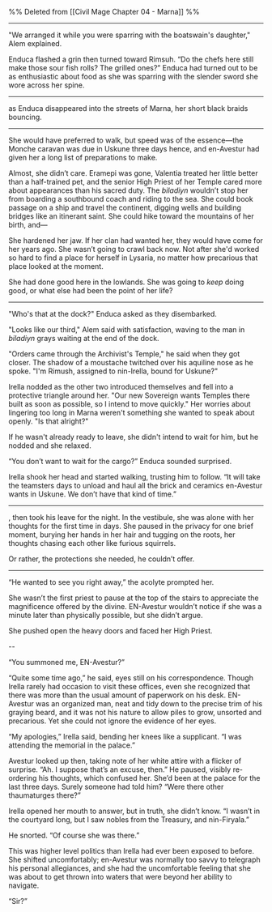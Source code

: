 %% Deleted from [[Civil Mage Chapter 04 - Marna]] %% 

---

"We arranged it while you were sparring with the boatswain's daughter," Alem explained. 

Enduca flashed a grin then turned toward Rimsuh. “Do the chefs here still make those sour fish rolls? The grilled ones?” Enduca had turned out to be as enthusiastic about food as she was sparring with the slender sword she wore across her spine.

---

as Enduca disappeared into the streets of Marna, her short black braids bouncing. 

---

She would have preferred to walk, but speed was of the essence—the Monche caravan was due in Uskune three days hence, and en-Avestur had given her a long list of preparations to make. 

Almost, she didn’t care. Eramepi was gone, Valentia treated her little better than a half-trained pet, and the senior High Priest of her Temple cared more about appearances than his sacred duty. The *biladiyn* wouldn’t stop her from boarding a southbound coach and riding to the sea. She could book passage on a ship and travel the continent, digging wells and building bridges like an itinerant saint. She could hike toward the mountains of her birth, and—

She hardened her jaw. If her clan had wanted her, they would have come for her years ago. She wasn’t going to crawl back now. Not after she'd worked so hard to find a place for herself in Lysaria, no matter how precarious that place looked at the moment. 

She had done good here in the lowlands. She was going to *keep* doing good, or what else had been the point of her life? 

---





"Who's that at the dock?" Enduca asked as they disembarked. 

"Looks like our third," Alem said with satisfaction, waving to the man in *biladiyn* grays waiting at the end of the dock. 

"Orders came through the Archivist's Temple," he said when they got closer. The shadow of a moustache twitched over his aquiline nose as he spoke. "I'm Rimush, assigned to nin-Irella, bound for Uskune?" 

Irella nodded as the other two introduced themselves and fell into a protective triangle around her. "Our new Sovereign wants Temples there built as soon as possible, so I intend to move quickly." Her worries about lingering too long in Marna weren't something she wanted to speak about openly. "Is that alright?" 

If he wasn't already ready to leave, she didn't intend to wait for him, but he nodded and she relaxed. 

“You don’t want to wait for the cargo?” Enduca sounded surprised.

Irella shook her head and started walking, trusting him to follow. “It will take the teamsters days to unload and haul all the brick and ceramics en-Avestur wants in Uskune. We don’t have that kind of time.” 

---


, then took his leave for the night. In the vestibule, she was alone with her thoughts for the first time in days. She paused in the privacy for one brief moment, burying her hands in her hair and tugging on the roots, her thoughts chasing each other like furious squirrels. 

Or rather, the protections she needed, he couldn’t offer. 


---



“He wanted to see you right away,” the acolyte prompted her. 

She wasn’t the first priest to pause at the top of the stairs to appreciate the magnificence offered by the divine. EN-Avestur wouldn’t notice if she was a minute later than physically possible, but she didn’t argue.

She pushed open the heavy doors and faced her High Priest.

--

“You summoned me, EN-Avestur?”

“Quite some time ago,” he said, eyes still on his correspondence. Though Irella rarely had occasion to visit these offices, even she recognized that there was more than the usual amount of paperwork on his desk. EN-Avestur was an organized man, neat and tidy down to the precise trim of his graying beard, and it was not his nature to allow piles to grow, unsorted and precarious. Yet she could not ignore the evidence of her eyes.

“My apologies,” Irella said, bending her knees like a supplicant. “I was attending the memorial in the palace.” 

Avestur looked up then, taking note of her white attire with a flicker of surprise. “Ah. I suppose that’s an excuse, then.” He paused, visibly re-ordering his thoughts, which confused her. She’d been at the palace for the last three days. Surely someone had told him? “Were there other thaumaturges there?”

Irella opened her mouth to answer, but in truth, she didn’t know. “I wasn’t in the courtyard long, but I saw nobles from the Treasury, and nin-Firyala.”

He snorted. “Of course she was there.” 

This was higher level politics than Irella had ever been exposed to before. She shifted uncomfortably; en-Avestur was normally too savvy to telegraph his personal allegiances, and she had the uncomfortable feeling that she was about to get thrown into waters that were beyond her ability to navigate.

“Sir?”

